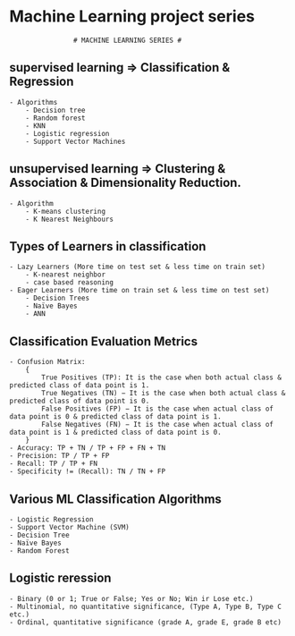 # Machine Learning project series

					# MACHINE LEARNING SERIES # 

## supervised learning => Classification & Regression
	- Algorithms
		- Decision tree
		- Random forest 
		- KNN
		- Logistic regression
		- Support Vector Machines

## unsupervised learning => Clustering & Association & Dimensionality Reduction.
	- Algorithm
		- K-means clustering
		- K Nearest Neighbours

## Types of Learners in classification 
	- Lazy Learners (More time on test set & less time on train set) 
		- K-nearest neighbor
		- case based reasoning 
	- Eager Learners (More time on train set & less time on test set) 
		- Decision Trees
		- Naïve Bayes
		- ANN 
## Classification Evaluation Metrics
	- Confusion Matrix:
		{
			True Positives (TP): It is the case when both actual class & predicted class of data point is 1.
			True Negatives (TN) − It is the case when both actual class & predicted class of data point is 0.
			False Positives (FP) − It is the case when actual class of data point is 0 & predicted class of data point is 1.
			False Negatives (FN) − It is the case when actual class of data point is 1 & predicted class of data point is 0.
		}
	- Accuracy: TP + TN / TP + FP + FN + TN
	- Precision: TP / TP + FP
	- Recall: TP / TP + FN 
	- Specificity != (Recall): TN / TN + FP

## Various ML Classification Algorithms
	- Logistic Regression
	- Support Vector Machine (SVM)
	- Decision Tree
	- Naïve Bayes
	- Random Forest

## Logistic reression
	- Binary (0 or 1; True or False; Yes or No; Win ir Lose etc.)
	- Multinomial, no quantitative significance, (Type A, Type B, Type C etc.)
	- Ordinal, quantitative significance (grade A, grade E, grade B etc)
